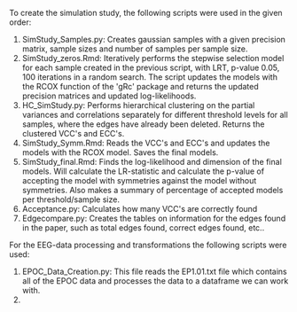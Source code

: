 To create the simulation study, the following scripts were used in the given order:
1. SimStudy_Samples.py: Creates gaussian samples with a given precision matrix, sample sizes and number of samples per sample size.
2. SimStudy_zeros.Rmd: Iteratively performs the stepwise selection model for each sample created in the previous script, with LRT, p-value 0.05, 100 iterations in a random search. The script updates the models with the RCOX function of the 'gRc' package and returns the updated precision matrices and updated log-likelihoods.
3. HC_SimStudy.py: Performs hierarchical clustering on the partial variances and correlations separately for different threshold levels for all samples, where the edges have already been deleted. Returns the clustered VCC's and ECC's.
4. SimStudy_Symm.Rmd: Reads the VCC's and ECC's and updates the models with the RCOX model. Saves the final models.
5. SimStudy_final.Rmd: Finds the log-likelihood and dimension of the final models. Will calculate the LR-statistic and calculate the p-value of accepting the model with symmetries against the model without symmetries. Also makes a summary of percentage of accepted models per threshold/sample size.
6. Acceptance.py: Calculates how many VCC's are correctly found
7. Edgecompare.py: Creates the tables on information for the edges found in the paper, such as total edges found, correct edges found, etc..

For the EEG-data processing and transformations the following scripts were used:
1. EPOC_Data_Creation.py: This file reads the EP1.01.txt file which contains all of the EPOC data and processes the data to a dataframe we can work with.
2. 
